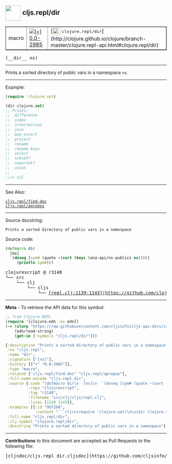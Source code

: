 ## <img width="48px" valign="middle" src="http://i.imgur.com/Hi20huC.png"> cljs.repl/dir

 <table border="1">
<tr>

<td>macro</td>
<td><a href="https://github.com/cljsinfo/cljs-api-docs/tree/0.0-2985"><img valign="middle" alt="[+] 0.0-2985" src="https://img.shields.io/badge/+-0.0--2985-lightgrey.svg"></a> </td>
<td>
[<img height="24px" valign="middle" src="http://i.imgur.com/1GjPKvB.png"> <samp>clojure.repl/dir</samp>](http://clojure.github.io/clojure/branch-master/clojure.repl-api.html#clojure.repl/dir)
</td>
</tr>
</table>

 <samp>
(__dir__ ns)<br>
</samp>

---

Prints a sorted directory of public vars in a namespace `ns`.

---

Example:

```clj
(require 'clojure.set)

(dir clojure.set)
;; Prints:
;;  difference
;;  index
;;  intersection
;;  join
;;  map-invert
;;  project
;;  rename
;;  rename-keys
;;  select
;;  subset?
;;  superset?
;;  union
;;
;;=> nil
```

---

See Also:

[`cljs.repl/find-doc`](cljs.repl_find-doc.md)<br>
[`cljs.repl/apropos`](cljs.repl_apropos.md)<br>

---

Source docstring:

```
Prints a sorted directory of public vars in a namespace
```

Source code:

```clj
(defmacro dir
  [ns]
  `(doseq [sym# (quote ~(sort (keys (ana-api/ns-publics ns))))]
     (println sym#)))
```

 <pre>
clojurescript @ r3148
└── src
    └── clj
        └── cljs
            └── <ins>[repl.clj:1139-1143](https://github.com/clojure/clojurescript/blob/r3148/src/clj/cljs/repl.clj#L1139-L1143)</ins>
</pre>


---

__Meta__ - To retrieve the API data for this symbol:

```clj
;; from Clojure REPL
(require '[clojure.edn :as edn])
(-> (slurp "https://raw.githubusercontent.com/cljsinfo/cljs-api-docs/catalog/cljs-api.edn")
    (edn/read-string)
    (get-in [:symbols "cljs.repl/dir"]))
```

```clj
{:description "Prints a sorted directory of public vars in a namespace `ns`.",
 :ns "cljs.repl",
 :name "dir",
 :signature ["[ns]"],
 :history [["+" "0.0-2985"]],
 :type "macro",
 :related ["cljs.repl/find-doc" "cljs.repl/apropos"],
 :full-name-encode "cljs.repl_dir",
 :source {:code "(defmacro dir\n  [ns]\n  `(doseq [sym# (quote ~(sort (keys (ana-api/ns-publics ns))))]\n     (println sym#)))",
          :repo "clojurescript",
          :tag "r3148",
          :filename "src/clj/cljs/repl.clj",
          :lines [1139 1143]},
 :examples [{:id "9bf2b0",
             :content "```clj\n(require 'clojure.set)\n\n(dir clojure.set)\n;; Prints:\n;;  difference\n;;  index\n;;  intersection\n;;  join\n;;  map-invert\n;;  project\n;;  rename\n;;  rename-keys\n;;  select\n;;  subset?\n;;  superset?\n;;  union\n;;\n;;=> nil\n```"}],
 :full-name "cljs.repl/dir",
 :clj-symbol "clojure.repl/dir",
 :docstring "Prints a sorted directory of public vars in a namespace"}

```

---

__Contributions__ to this document are accepted as Pull Requests to the following file:

 <pre>
[cljsdoc/cljs.repl_dir.cljsdoc](https://github.com/cljsinfo/cljs-api-docs/blob/master/cljsdoc/cljs.repl_dir.cljsdoc)
</pre>

